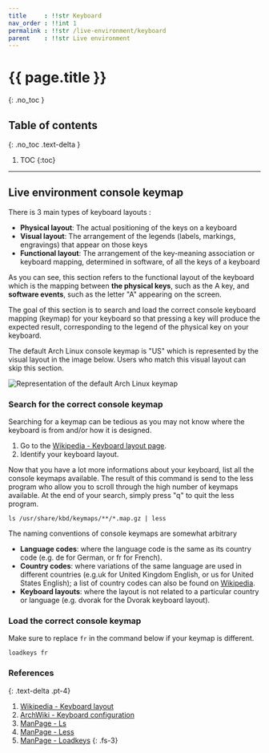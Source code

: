 ```yaml
---
title     : !!str Keyboard
nav_order : !!int 1
permalink : !!str /live-environment/keyboard
parent    : !!str Live environment
---
```


# {{ page.title }}
{: .no_toc }

## Table of contents
{: .no_toc .text-delta }

1. TOC
{:toc}

---

## Live environment console keymap

There is 3 main types of keyboard layouts :

- **Physical layout**: The actual positioning of the keys on a keyboard
- **Visual layout**: The arrangement of the legends (labels, markings, engravings) that appear on those keys
- **Functional layout**: The arrangement of the key-meaning association or keyboard mapping, determined in software, of all the keys of a keyboard

As you can see, this section refers to the functional layout of the keyboard which is the mapping between **the physical keys**, such as the A key, and **software events**, such as the letter "A" appearing on the screen.

The goal of this section is to search and load the correct console keyboard mapping (keymap) for your keyboard so that pressing a key will produce the expected result, corresponding to the legend of the physical key on your keyboard.

The default Arch Linux console keymap is "US" which is represented by the visual layout in the image below. Users who match this visual layout can skip this section.

![Representation of the default Arch Linux keymap](https://upload.wikimedia.org/wikipedia/commons/5/51/KB_United_States-NoAltGr.svg)

### Search for the correct console keymap

Searching for a keymap can be tedious as you may not know where the keyboard is from and/or how it is designed.

1. Go to the [Wikipedia - Keyboard layout page](https://en.wikipedia.org/wiki/Keyboard_layout).
1. Identify your keyboard layout.

Now that you have a lot more informations about your keyboard, list all the console keymaps available. The result of this command is send to the less program who allow you to scroll through the high number of keymaps available. At the end of your search, simply press "q" to quit the less program.

```
ls /usr/share/kbd/keymaps/**/*.map.gz | less
```

The naming conventions of console keymaps are somewhat arbitrary

- **Language codes**: where the language code is the same as its country code (e.g. de for German, or fr for French).
- **Country codes**: where variations of the same language are used in different countries (e.g.uk for United Kingdom English, or us for United States English); a list of country codes can also be found on [Wikipedia](https://en.wikipedia.org/wiki/ISO_3166-1#Officially_assigned_code_elements).
- **Keyboard layouts**: where the layout is not related to a particular country or language (e.g. dvorak for the Dvorak keyboard layout).

### Load the correct console keymap

Make sure to replace `fr` in the command below if your keymap is different.

```
loadkeys fr
```

### References
{: .text-delta .pt-4}

1. [Wikipedia - Keyboard layout](https://en.wikipedia.org/wiki/Keyboard_layout)
1. [ArchWiki - Keyboard configuration](https://wiki.archlinux.org/index.php/Linux_console/Keyboard_configuration)
1. [ManPage - Ls](https://jlk.fjfi.cvut.cz/arch/manpages/man/core/coreutils/ls.1.en)
1. [ManPage - Less](https://jlk.fjfi.cvut.cz/arch/manpages/man/core/less/less.1.en)
1. [ManPage - Loadkeys](https://jlk.fjfi.cvut.cz/arch/manpages/man/core/kbd/loadkeys.1.en)
{: .fs-3}
